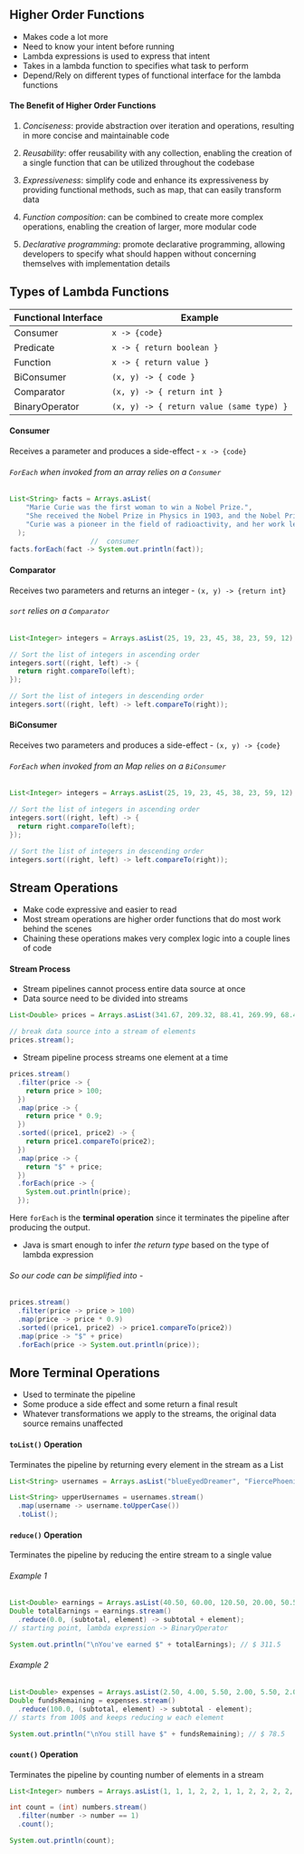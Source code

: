 ## Higher Order Functions

- Makes code a lot more
- Need to know your intent before running
- Lambda expressions is used to express that intent
- Takes in a lambda function to specifies what task to perform
- Depend/Rely on different types of functional interface for the lambda functions

#### The Benefit of Higher Order Functions

1. _Conciseness_: provide abstraction over iteration and operations, resulting in more concise and maintainable code

1. _Reusability_: offer reusability with any collection, enabling the creation of a single function that can be utilized throughout the codebase

1. _Expressiveness_: simplify code and enhance its expressiveness by providing functional methods, such as map, that can easily transform data

1. _Function composition_: can be combined to create more complex operations, enabling the creation of larger, more modular code

1. _Declarative programming_: promote declarative programming, allowing developers to specify what should happen without concerning themselves with implementation details

## Types of Lambda Functions

| Functional Interface | Example                                  |
| -------------------- | ---------------------------------------- |
| Consumer             | `x -> {code}`                            |
| Predicate            | `x -> { return boolean }`                |
| Function             | `x -> { return value }`                  |
| BiConsumer           | `(x, y) -> { code }`                     |
| Comparator           | `(x, y) -> { return int }`               |
| BinaryOperator       | `(x, y) -> { return value (same type) }` |

#### Consumer

Receives a parameter and produces a side-effect - `x -> {code}`

###### `ForEach` when invoked from an array relies on a `Consumer`

```java
List<String> facts = Arrays.asList(
    "Marie Curie was the first woman to win a Nobel Prize.",
    "She received the Nobel Prize in Physics in 1903, and the Nobel Prize in Chemistry in 1911.",
    "Curie was a pioneer in the field of radioactivity, and her work led to the development of X-ray technology."
  );
                    //  consumer
facts.forEach(fact -> System.out.println(fact));
```

#### Comparator

Receives two parameters and returns an integer - `(x, y) -> {return int}`

###### `sort` relies on a `Comparator`

```java
List<Integer> integers = Arrays.asList(25, 19, 23, 45, 38, 23, 59, 12);

// Sort the list of integers in ascending order
integers.sort((right, left) -> {
  return right.compareTo(left);
});

// Sort the list of integers in descending order
integers.sort((right, left) -> left.compareTo(right));
```

#### BiConsumer

Receives two parameters and produces a side-effect - `(x, y) -> {code}`

###### `ForEach` when invoked from an Map relies on a `BiConsumer`

```java
List<Integer> integers = Arrays.asList(25, 19, 23, 45, 38, 23, 59, 12);

// Sort the list of integers in ascending order
integers.sort((right, left) -> {
  return right.compareTo(left);
});

// Sort the list of integers in descending order
integers.sort((right, left) -> left.compareTo(right));
```

## Stream Operations

- Make code expressive and easier to read
- Most stream operations are higher order functions that do most work behind the scenes
- Chaining these operations makes very complex logic into a couple lines of code

#### Stream Process

- Stream pipelines cannot process entire data source at once
- Data source need to be divided into streams

```java
List<Double> prices = Arrays.asList(341.67, 209.32, 88.41, 269.99, 68.49, 499.99, 28.12, 354.38);

// break data source into a stream of elements
prices.stream();
```

- Stream pipeline process streams one element at a time

```java
prices.stream()
  .filter(price -> {
    return price > 100;
  })
  .map(price -> {
    return price * 0.9;
  })
  .sorted((price1, price2) -> {
    return price1.compareTo(price2);
  })
  .map(price -> {
    return "$" + price;
  })
  .forEach(price -> {
    System.out.println(price);
  });
```

Here `forEach` is the **terminal operation** since it terminates the pipeline after producing the output.

- Java is smart enough to infer _the return type_ based on the type of lambda expression

###### So our code can be simplified into -

```java
prices.stream()
  .filter(price -> price > 100)
  .map(price -> price * 0.9)
  .sorted((price1, price2) -> price1.compareTo(price2))
  .map(price -> "$" + price)
  .forEach(price -> System.out.println(price));
```

## More Terminal Operations

- Used to terminate the pipeline
- Some produce a side effect and some return a final result
- Whatever transformations we apply to the streams, the original data source remains unaffected

#### `toList()` Operation

Terminates the pipeline by returning every element in the stream as a List

```java
List<String> usernames = Arrays.asList("blueEyedDreamer", "FiercePhoenix", "Wildflower87", "SerendipitousSurprise");

List<String> upperUsernames = usernames.stream()
  .map(username -> username.toUpperCase())
  .toList();
```

#### `reduce()` Operation

Terminates the pipeline by reducing the entire stream to a single value

###### Example 1

```java
List<Double> earnings = Arrays.asList(40.50, 60.00, 120.50, 20.00, 50.50, 20.00);
Double totalEarnings = earnings.stream()
  .reduce(0.0, (subtotal, element) -> subtotal + element);
// starting point, lambda expression -> BinaryOperator

System.out.println("\nYou've earned $" + totalEarnings); // $ 311.5
```

###### Example 2

```java
List<Double> expenses = Arrays.asList(2.50, 4.00, 5.50, 2.00, 5.50, 2.00);
Double fundsRemaining = expenses.stream()
  .reduce(100.0, (subtotal, element) -> subtotal - element);
// starts from 100$ and keeps reducing w each element

System.out.println("\nYou still have $" + fundsRemaining); // $ 78.5
```

#### `count()` Operation

Terminates the pipeline by counting number of elements in a stream

```java
List<Integer> numbers = Arrays.asList(1, 1, 1, 2, 2, 1, 1, 2, 2, 2, 2, 3, 4, 1);

int count = (int) numbers.stream()
  .filter(number -> number == 1)
  .count();

System.out.println(count);
```
